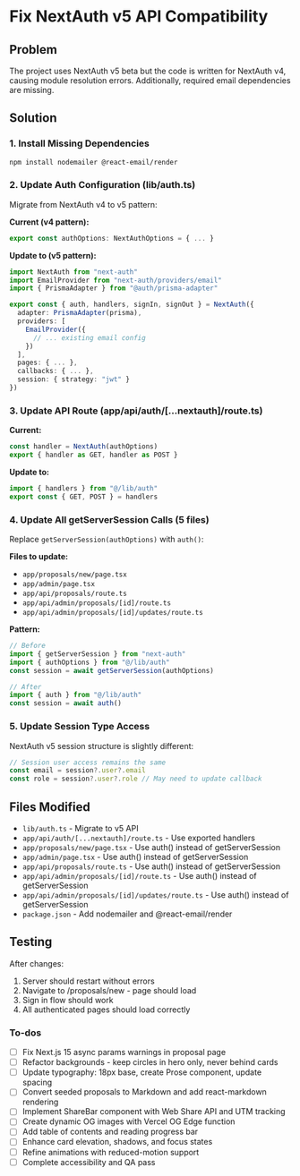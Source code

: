 <!-- 0a570f3e-6e7d-4986-af3f-ec7c4570f882 7ded6792-3099-4470-b5ab-8223cdf99164 -->
# Fix NextAuth v5 API Compatibility

## Problem

The project uses NextAuth v5 beta but the code is written for NextAuth v4, causing module resolution errors. Additionally, required email dependencies are missing.

## Solution

### 1. Install Missing Dependencies

```bash
npm install nodemailer @react-email/render
```

### 2. Update Auth Configuration (lib/auth.ts)

Migrate from NextAuth v4 to v5 pattern:

**Current (v4 pattern):**

```typescript
export const authOptions: NextAuthOptions = { ... }
```

**Update to (v5 pattern):**

```typescript
import NextAuth from "next-auth"
import EmailProvider from "next-auth/providers/email"
import { PrismaAdapter } from "@auth/prisma-adapter"

export const { auth, handlers, signIn, signOut } = NextAuth({
  adapter: PrismaAdapter(prisma),
  providers: [
    EmailProvider({
      // ... existing email config
    })
  ],
  pages: { ... },
  callbacks: { ... },
  session: { strategy: "jwt" }
})
```

### 3. Update API Route (app/api/auth/[...nextauth]/route.ts)

**Current:**

```typescript
const handler = NextAuth(authOptions)
export { handler as GET, handler as POST }
```

**Update to:**

```typescript
import { handlers } from "@/lib/auth"
export const { GET, POST } = handlers
```

### 4. Update All getServerSession Calls (5 files)

Replace `getServerSession(authOptions)` with `auth()`:

**Files to update:**

- `app/proposals/new/page.tsx`
- `app/admin/page.tsx`
- `app/api/proposals/route.ts`
- `app/api/admin/proposals/[id]/route.ts`
- `app/api/admin/proposals/[id]/updates/route.ts`

**Pattern:**

```typescript
// Before
import { getServerSession } from "next-auth"
import { authOptions } from "@/lib/auth"
const session = await getServerSession(authOptions)

// After
import { auth } from "@/lib/auth"
const session = await auth()
```

### 5. Update Session Type Access

NextAuth v5 session structure is slightly different:

```typescript
// Session user access remains the same
const email = session?.user?.email
const role = session?.user?.role // May need to update callback
```

## Files Modified

- `lib/auth.ts` - Migrate to v5 API
- `app/api/auth/[...nextauth]/route.ts` - Use exported handlers
- `app/proposals/new/page.tsx` - Use auth() instead of getServerSession
- `app/admin/page.tsx` - Use auth() instead of getServerSession
- `app/api/proposals/route.ts` - Use auth() instead of getServerSession
- `app/api/admin/proposals/[id]/route.ts` - Use auth() instead of getServerSession
- `app/api/admin/proposals/[id]/updates/route.ts` - Use auth() instead of getServerSession
- `package.json` - Add nodemailer and @react-email/render

## Testing

After changes:

1. Server should restart without errors
2. Navigate to /proposals/new - page should load
3. Sign in flow should work
4. All authenticated pages should load correctly

### To-dos

- [ ] Fix Next.js 15 async params warnings in proposal page
- [ ] Refactor backgrounds - keep circles in hero only, never behind cards
- [ ] Update typography: 18px base, create Prose component, update spacing
- [ ] Convert seeded proposals to Markdown and add react-markdown rendering
- [ ] Implement ShareBar component with Web Share API and UTM tracking
- [ ] Create dynamic OG images with Vercel OG Edge function
- [ ] Add table of contents and reading progress bar
- [ ] Enhance card elevation, shadows, and focus states
- [ ] Refine animations with reduced-motion support
- [ ] Complete accessibility and QA pass